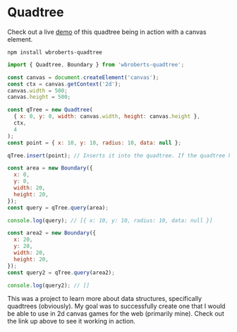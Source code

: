 # Quadtree

Check out a live [demo](https://www.quadtree.williambarronroberts.com) of this quadtree being in action with a canvas element.

`npm install wbroberts-quadtree`

```javascript
import { Quadtree, Boundary } from 'wbroberts-quadtree';

const canvas = document.createElement('canvas');
const ctx = canvas.getContext('2d');
canvas.width = 500;
canvas.height = 500;

const qTree = new Quadtree(
  { x: 0, y: 0, width: canvas.width, height: canvas.height },
  ctx,
  4
);
const point = { x: 10, y: 10, radius: 10, data: null };

qTree.insert(point); // Inserts it into the quadtree. If the quadtree has more than 4 points, it divides into four more quadtrees.

const area = new Boundary({
  x: 0,
  y: 0,
  width: 20,
  height: 20,
});
const query = qTree.query(area);

console.log(query); // [{ x: 10, y: 10, radius: 10, data: null }]

const area2 = new Boundary({
  x: 20,
  y: 20,
  width: 20,
  height: 20,
});
const query2 = qTree.query(area2);

console.log(query2); // []
```

This was a project to learn more about data structures, specifically quadtrees (obviously). My goal was to successfully create one that I would be able to use in 2d canvas games for the web (primarily mine). Check out the link up above to see it working in action.
